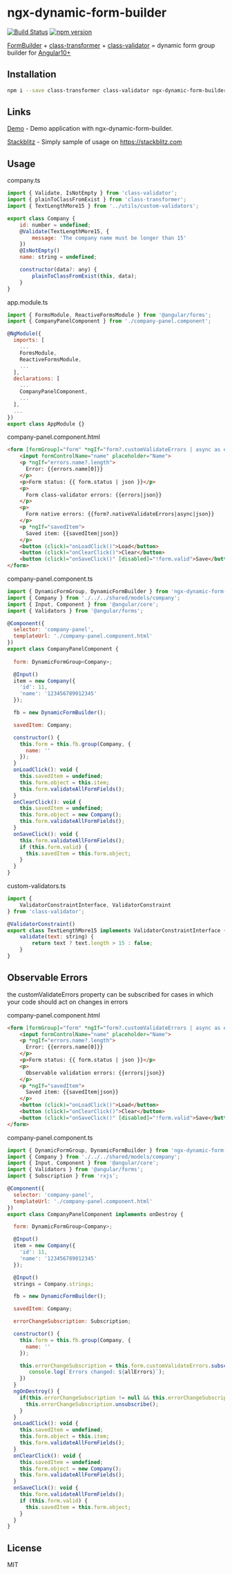 # ngx-dynamic-form-builder

[![Build Status](https://travis-ci.org/EndyKaufman/ngx-dynamic-form-builder.svg?branch=master)](https://travis-ci.org/EndyKaufman/ngx-dynamic-form-builder)
[![npm version](https://badge.fury.io/js/ngx-dynamic-form-builder.svg)](https://badge.fury.io/js/ngx-dynamic-form-builder)


[FormBuilder](https://angular.io/api/forms/FormBuilder) + [class-transformer](https://github.com/typestack/class-transformer) + [class-validator](https://github.com/typestack/class-validator) = dynamic form group builder for [Angular10+](https://angular.io)

## Installation

```bash
npm i --save class-transformer class-validator ngx-dynamic-form-builder
```

## Links

[Demo](https://endykaufman.github.io/ngx-dynamic-form-builder) - Demo application with ngx-dynamic-form-builder.

[Stackblitz](https://stackblitz.com/edit/ngx-dynamic-form-builder) - Simply sample of usage on https://stackblitz.com

## Usage

company.ts
```js 
import { Validate, IsNotEmpty } from 'class-validator';
import { plainToClassFromExist } from 'class-transformer';
import { TextLengthMore15 } from '../utils/custom-validators';

export class Company {
    id: number = undefined;
    @Validate(TextLengthMore15, {
        message: 'The company name must be longer than 15'
    })
    @IsNotEmpty()
    name: string = undefined;

    constructor(data?: any) {
        plainToClassFromExist(this, data);
    }
}
```

app.module.ts
```js 
import { FormsModule, ReactiveFormsModule } from '@angular/forms';
import { CompanyPanelComponent } from './company-panel.component';

@NgModule({
  imports: [
    ...
    FormsModule,
    ReactiveFormsModule,
    ...
  ],
  declarations: [
    ...
    CompanyPanelComponent,
    ...
  ],
  ...
})
export class AppModule {}
```

company-panel.component.html
```html
<form [formGroup]="form" *ngIf="form?.customValidateErrors | async as errors" novalidate>
    <input formControlName="name" placeholder="Name">
    <p *ngIf="errors.name?.length">
      Error: {{errors.name[0]}}
    </p>
    <p>Form status: {{ form.status | json }}</p>
    <p>
      Form class-validator errors: {{errors|json}}
    </p>
    <p>
      Form native errors: {{form?.nativeValidateErrors|async|json}}
    </p>
    <p *ngIf="savedItem">
      Saved item: {{savedItem|json}}
    </p>
    <button (click)="onLoadClick()">Load</button>
    <button (click)="onClearClick()">Clear</button>
    <button (click)="onSaveClick()" [disabled]="!form.valid">Save</button>
</form>
```

company-panel.component.ts
```js
import { DynamicFormGroup, DynamicFormBuilder } from 'ngx-dynamic-form-builder';
import { Company } from './../../shared/models/company';
import { Input, Component } from '@angular/core';
import { Validators } from '@angular/forms';

@Component({
  selector: 'company-panel',
  templateUrl: './company-panel.component.html'
})
export class CompanyPanelComponent {
  
  form: DynamicFormGroup<Company>;

  @Input()
  item = new Company({
    'id': 11,
    'name': '123456789012345'
  });

  fb = new DynamicFormBuilder();

  savedItem: Company;

  constructor() {
    this.form = this.fb.group(Company, {
      name: ''
    });
  }
  onLoadClick(): void {
    this.savedItem = undefined;
    this.form.object = this.item;
    this.form.validateAllFormFields();
  }
  onClearClick(): void {
    this.savedItem = undefined;
    this.form.object = new Company();
    this.form.validateAllFormFields();
  }
  onSaveClick(): void {
    this.form.validateAllFormFields();
    if (this.form.valid) {
      this.savedItem = this.form.object;
    }
  }
}
```

custom-validators.ts
```js
import {
    ValidatorConstraintInterface, ValidatorConstraint
} from 'class-validator';

@ValidatorConstraint()
export class TextLengthMore15 implements ValidatorConstraintInterface {
    validate(text: string) {
        return text ? text.length > 15 : false;
    }
}
```

## Observable Errors
the customValidateErrors property can be subscribed for cases in which your code should act on changes in errors

company-panel.component.html
```html
<form [formGroup]="form" *ngIf="form?.customValidateErrors | async as errors" novalidate>
    <input formControlName="name" placeholder="Name">
    <p *ngIf="errors.name?.length">
      Error: {{errors.name[0]}}
    </p>
    <p>Form status: {{ form.status | json }}</p>
    <p>
      Observable validation errors: {{errors|json}}
    </p>
    <p *ngIf="savedItem">
      Saved item: {{savedItem|json}}
    </p>
    <button (click)="onLoadClick()">Load</button>
    <button (click)="onClearClick()">Clear</button>
    <button (click)="onSaveClick()" [disabled]="!form.valid">Save</button>
</form>
```

company-panel.component.ts
```js
import { DynamicFormGroup, DynamicFormBuilder } from 'ngx-dynamic-form-builder';
import { Company } from './../../shared/models/company';
import { Input, Component } from '@angular/core';
import { Validators } from '@angular/forms';
import { Subscription } from 'rxjs';

@Component({
  selector: 'company-panel',
  templateUrl: './company-panel.component.html'
})
export class CompanyPanelComponent implements onDestroy {

  form: DynamicFormGroup<Company>;

  @Input()
  item = new Company({
    'id': 11,
    'name': '123456789012345'
  });

  @Input()
  strings = Company.strings;

  fb = new DynamicFormBuilder();

  savedItem: Company;

  errorChangeSubscription: Subscription;

  constructor() {
    this.form = this.fb.group(Company, {
      name: ''
    });

    this.errorChangeSubscription = this.form.customValidateErrors.subscribe((allErrors) => {
       console.log(`Errors changed: ${allErrors}`);
    })
  }
  ngOnDestroy() {
    if(this.errorChangeSubscription != null && this.errorChangeSubscription.closed === false) {
      this.errorChangeSubscription.unsubscribe();
    }
  }
  onLoadClick(): void {
    this.savedItem = undefined;
    this.form.object = this.item;
    this.form.validateAllFormFields();
  }
  onClearClick(): void {
    this.savedItem = undefined;
    this.form.object = new Company();
    this.form.validateAllFormFields();
  }
  onSaveClick(): void {
    this.form.validateAllFormFields();
    if (this.form.valid) {
      this.savedItem = this.form.object;
    }
  }
}
```

## License

MIT
